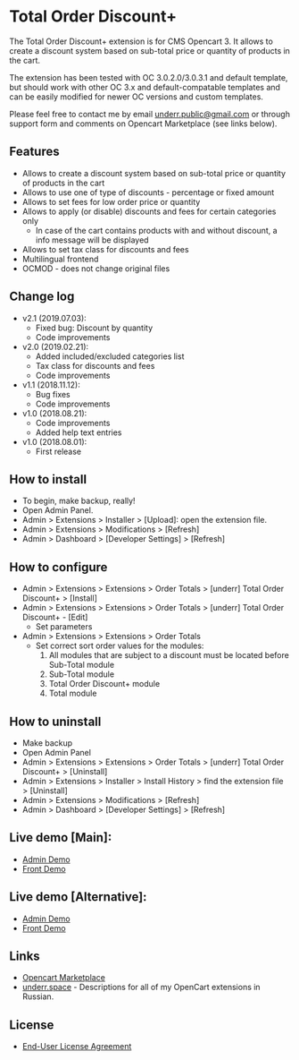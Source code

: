 # Total Order Discount+

The Total Order Discount+ extension is for CMS Opencart 3. It allows to create a discount system based on sub-total price or quantity of products in the cart.

The extension has been tested with OC 3.0.2.0/3.0.3.1 and default template, but should work with other OC 3.x and default-compatable templates and can be easily modified for newer OC versions and custom templates.

Please feel free to contact me by email <underr.public@gmail.com> or through support form and comments on Opencart Marketplace (see links below).

## Features
* Allows to create a discount system based on sub-total price or quantity of products in the cart
* Allows to use one of type of discounts - percentage or fixed amount
* Allows to set fees for low order price or quantity
* Allows to apply (or disable) discounts and fees for certain categories only
  * In case of the cart contains products with and without discount, a info message will be displayed
* Allows to set tax class for discounts and fees
* Multilingual frontend
* OCMOD - does not change original files

## Change log
* v2.1 (2019.07.03):
  * Fixed bug: Discount by quantity
  * Code improvements
* v2.0 (2019.02.21):
  * Added included/excluded categories list
  * Tax class for discounts and fees
  * Code improvements
* v1.1 (2018.11.12):
  * Bug fixes
  * Code improvements
* v1.0 (2018.08.21):
  * Code improvements
  * Added help text entries
* v1.0 (2018.08.01):
  * First release

## How to install
* To begin, make backup, really!
* Open Admin Panel.
* Admin > Extensions > Installer > [Upload]: open the extension file.
* Admin > Extensions > Modifications > [Refresh]
* Admin > Dashboard > [Developer Settings] > [Refresh]

## How to configure
* Admin > Extensions > Extensions > Order Totals > [underr] Total Order Discount+ > [Install]
* Admin > Extensions > Extensions > Order Totals > [underr] Total Order Discount+ - [Edit]
    * Set parameters
* Admin > Extensions > Extensions > Order Totals
    * Set correct sort order values for the modules:
        1. All modules that are subject to a discount must be located before Sub-Total module
        2. Sub-Total module
        3. Total Order Discount+ module
        4. Total module

## How to uninstall
* Make backup
* Open Admin Panel
* Admin > Extensions > Extensions > Order Totals > [underr] Total Order Discount+ > [Uninstall]
* Admin > Extensions > Installer > Install History > find the extension file > [Uninstall]
* Admin > Extensions > Modifications > [Refresh]
* Admin > Dashboard > [Developer Settings] > [Refresh]

## Live demo [Main]:
  * [Admin Demo](http://ocmod.freevar.com/oc3020/a/admin/index.php?route=extension/total/order_discount)
  * [Front Demo](http://ocmod.freevar.com/oc3020/a)

## Live demo [Alternative]:
  * [Admin Demo](https://oc3020.underr.thats.im/a/admin/index.php?route=extension/total/order_discount)
  * [Front Demo](https://oc3020.underr.thats.im/a)

## Links
* [Opencart Marketplace](https://www.opencart.com/index.php?route=marketplace/extension/info&extension_id=35103)
* [underr.space](https://underr.space/tag:opencart) - Descriptions for all of my OpenCart extensions in Russian.

## License
* [End-User License Agreement](https://raw.githubusercontent.com/underr-ua/ocmod3-total-order-discount-plus/master/EULA.txt)
